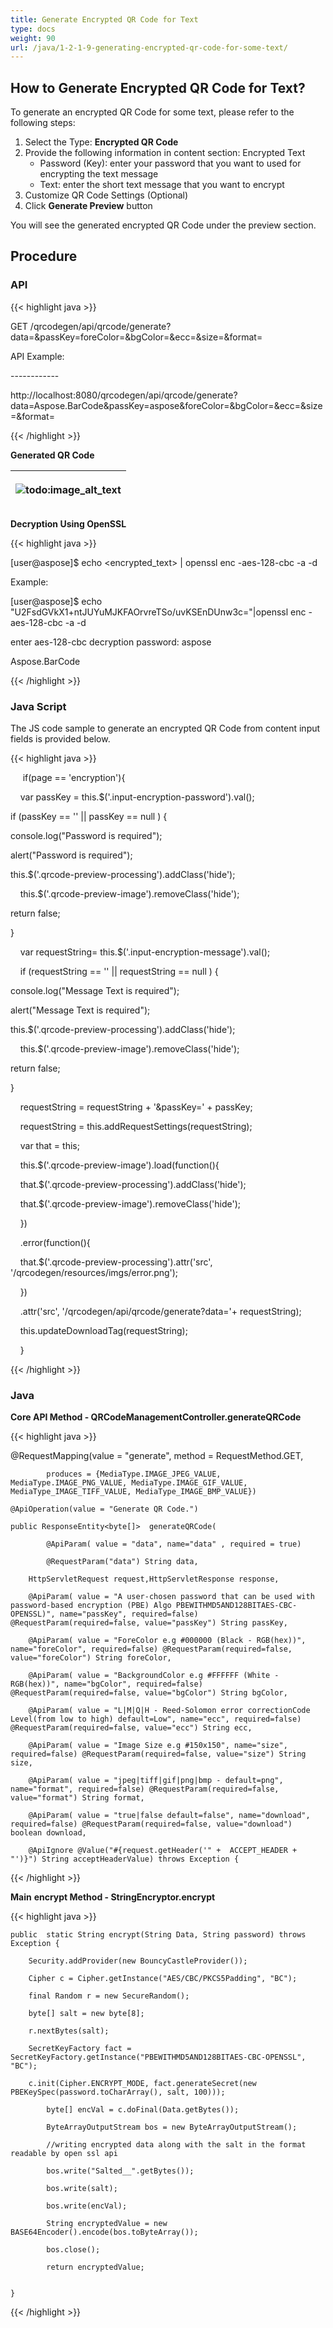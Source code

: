```yaml
---
title: Generate Encrypted QR Code for Text
type: docs
weight: 90
url: /java/1-2-1-9-generating-encrypted-qr-code-for-some-text/
---
```


## **How to Generate Encrypted QR Code for Text?**
To generate an encrypted QR Code for some text, please refer to the following steps:

1. Select the Type: **Encrypted QR Code**
2. Provide the following information in content section: Encrypted Text 
   - Password (Key): enter your password that you want to used for encrypting the text message
   - Text: enter the short text message that you want to encrypt 
3. Customize QR Code Settings (Optional)
4. Click **Generate Preview** button

You will see the generated encrypted QR Code under the preview section.

## **Procedure**
### **API**
{{< highlight java >}}

 GET /qrcodegen/api/qrcode/generate?data=<Short Message Text>&passKey=<Password>foreColor=&bgColor=&ecc=&size=&format=


API Example:

\------------

http://localhost:8080/qrcodegen/api/qrcode/generate?data=Aspose.BarCode&passKey=aspose&foreColor=&bgColor=&ecc=&size=&format=


{{< /highlight >}}

**Generated QR Code**
  
|<p>![todo:image_alt_text](1-2-1-9-generating-encrypted-qr-code-for-some-text_1.png)</p><p></p>|
| :- |
  
**Decryption Using OpenSSL**

{{< highlight java >}}

 [user@aspose]$ echo <encrypted_text> | openssl enc -aes-128-cbc -a -d


Example:

[user@aspose]$ echo "U2FsdGVkX1+ntJUYuMJKFAOrvreTSo/uvKSEnDUnw3c="|openssl enc -aes-128-cbc -a -d

enter aes-128-cbc decryption password: aspose

Aspose.BarCode

{{< /highlight >}}
  
### **Java Script**
The JS code sample to generate an encrypted QR Code from content input fields is provided below.

{{< highlight java >}}

      if(page == 'encryption'){



     var passKey = this.$('.input-encryption-password').val();

   if (passKey == '' || passKey == null ) {

   console.log("Password is required");

   alert("Password is required");

   this.$('.qrcode-preview-processing').addClass('hide');

     this.$('.qrcode-preview-image').removeClass('hide');

   return false;

   }



     var requestString= this.$('.input-encryption-message').val();



     if (requestString == '' || requestString == null ) {

   console.log("Message Text is required");

   alert("Message Text is required");

   this.$('.qrcode-preview-processing').addClass('hide');

     this.$('.qrcode-preview-image').removeClass('hide');

   return false;

   }



     requestString = requestString + '&passKey=' + passKey;

     requestString = this.addRequestSettings(requestString);



     var that = this;



     this.$('.qrcode-preview-image').load(function(){

     that.$('.qrcode-preview-processing').addClass('hide');

     that.$('.qrcode-preview-image').removeClass('hide');

     })    

     .error(function(){

     that.$('.qrcode-preview-processing').attr('src', '/qrcodegen/resources/imgs/error.png');

     })

     .attr('src', '/qrcodegen/api/qrcode/generate?data='+ requestString);



     this.updateDownloadTag(requestString);

     }



{{< /highlight >}}

### **Java**  
**Core API Method - QRCodeManagementController.generateQRCode** 

{{< highlight java >}}

 @RequestMapping(value = "generate", method = RequestMethod.GET,

    		produces = {MediaType.IMAGE_JPEG_VALUE, MediaType.IMAGE_PNG_VALUE, MediaType.IMAGE_GIF_VALUE, MediaType_IMAGE_TIFF_VALUE, MediaType_IMAGE_BMP_VALUE})

    @ApiOperation(value = "Generate QR Code.")

    public ResponseEntity<byte[]>  generateQRCode(

    		@ApiParam( value = "data", name="data" , required = true)

    		@RequestParam("data") String data,

        HttpServletRequest request,HttpServletResponse response,

        @ApiParam( value = "A user-chosen password that can be used with password-based encryption (PBE) Algo PBEWITHMD5AND128BITAES-CBC-OPENSSL)", name="passKey", required=false) @RequestParam(required=false, value="passKey") String passKey,

        @ApiParam( value = "ForeColor e.g #000000 (Black - RGB(hex))", name="foreColor", required=false) @RequestParam(required=false, value="foreColor") String foreColor,

        @ApiParam( value = "BackgroundColor e.g #FFFFFF (White - RGB(hex))", name="bgColor", required=false) @RequestParam(required=false, value="bgColor") String bgColor,

        @ApiParam( value = "L|M|Q|H - Reed-Solomon error correctionCode Level(from low to high) default=Low", name="ecc", required=false) @RequestParam(required=false, value="ecc") String ecc,

        @ApiParam( value = "Image Size e.g #150x150", name="size", required=false) @RequestParam(required=false, value="size") String size,

        @ApiParam( value = "jpeg|tiff|gif|png|bmp - default=png", name="format", required=false) @RequestParam(required=false, value="format") String format,

        @ApiParam( value = "true|false default=false", name="download", required=false) @RequestParam(required=false, value="download") boolean download,

        @ApiIgnore @Value("#{request.getHeader('" +  ACCEPT_HEADER + "')}") String acceptHeaderValue) throws Exception {


{{< /highlight >}}
  
  
**Main** **encrypt Method - StringEncryptor.encrypt**  
  

{{< highlight java >}}

 	public  static String encrypt(String Data, String password) throws Exception {

		Security.addProvider(new BouncyCastleProvider());

		Cipher c = Cipher.getInstance("AES/CBC/PKCS5Padding", "BC");

		final Random r = new SecureRandom();

		byte[] salt = new byte[8];

		r.nextBytes(salt);

		SecretKeyFactory fact = SecretKeyFactory.getInstance("PBEWITHMD5AND128BITAES-CBC-OPENSSL", "BC");

		c.init(Cipher.ENCRYPT_MODE, fact.generateSecret(new PBEKeySpec(password.toCharArray(), salt, 100)));

		 	byte[] encVal = c.doFinal(Data.getBytes());

		 	ByteArrayOutputStream bos = new ByteArrayOutputStream();

		 	//writing encrypted data along with the salt in the format readable by open ssl api

		 	bos.write("Salted__".getBytes());

		 	bos.write(salt);

		 	bos.write(encVal);

		    String encryptedValue = new BASE64Encoder().encode(bos.toByteArray());

		    bos.close();

		    return encryptedValue;


	}

{{< /highlight >}}

